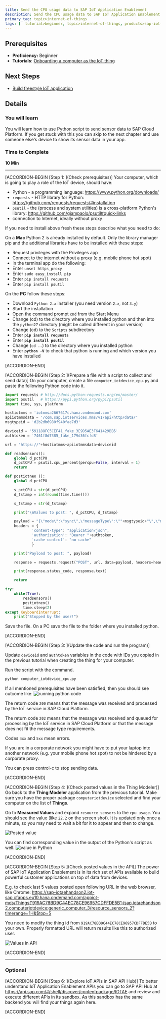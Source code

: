 ```yaml
---
title: Send the CPU usage data to SAP IoT Application Enablement
description: Send the CPU usage data to SAP IoT Application Enablement via SAP Cloud Platform IoT service for Neo environment
primary_tag: topic>internet-of-things
tags: [  tutorial>beginner, topic>internet-of-things, products>sap-iot-application-enablement, products>sap-cloud-platform ]
---
```


## Prerequisites  
 - **Proficiency:** Beginner
 - **Tutorials:** [Onboarding a computer as the IoT thing](https://developers.sap.com/tutorials/iotae-comp-thingmodeler0.html)


## Next Steps
- [Build freestyle IoT application](https://developers.sap.com/tutorials/iotae-comp-buildappmc0.html)

## Details
### You will learn  
You will learn how to use Python script to send sensor data to SAP Cloud Platform. If you get stuck with this you can skip to the next chapter and use someone else's device to show its sensor data in your app.

### Time to Complete
**10 Min**

---

[ACCORDION-BEGIN [Step 1: ](Check prerequisites)]
Your computer, which is going to play a role of the IoT device, should have:

 - Python - a programming language: <https://www.python.org/downloads/>
 - `requests` - HTTP library for Python: <https://github.com/requests/requests/#installation>
 - `psutil` - the (process and system utilities) is a cross-platform Python's library: <https://github.com/giampaolo/psutil#quick-links>
 - connection to Internet, ideally without proxy

If you need to install above fresh these steps describe what you need to do:

On a **Mac** Python 2 is already installed by default. Only the library manager pip and the additional libraries have to be installed with these steps:

 - Request privileges with the Privileges app
 - Connect to the internet without a proxy (e.g. mobile phone hot spot)
 - In the terminal app do the following:
 - Enter `unset https_proxy`
 - Enter `sudo easy_install pip`
 - Enter `pip install requests`
 - Enter `pip install psutil`

On the **PC** follow these steps:

 - Download `Python 2.x` installer (you need version `2.x`, not `3.y`)
 - Start the installation
 - Open the command prompt `cmd` from the Start Menu
 - Change (cd) to the directory where you installed python and then into the `python27` directory (might be called different in your version)
 - Change (cd) to the `Scripts` subdirectory
 - Enter **`pip install requests`**
 - Enter **`pip install psutil`**
 - Change (`cd ..`) to the directory where you installed python
 - Enter **`python -V`** to check that python is running and which version you have installed

[ACCORDION-END]

[ACCORDION-BEGIN [Step 2: ](Prepare a file with a script to collect and send data)]
On your computer, create a file `computer_iotdevice_cpu.py` and paste the following Python code into it.

```python
import requests # http://docs.python-requests.org/en/master/
import psutil   # https://pypi.python.org/pypi/psutil
import time, sys, platform

hostiotmms = 'iotmmsa2667617c.hana.ondemand.com'
apiiotmmsdata = '/com.sap.iotservices.mms/v1/api/http/data/'
msgtypeid = 'd2b2db6980f940fae7d3'

deviceid = '591188FC5CEF41_fake_3E9D5AE3F641429BB5'
authtoken = '7461f8d7385_fake_179d36fcfd8'

url = "https://"+hostiotmms+apiiotmmsdata+deviceid

def readsensors():
	global d_pctCPU
	d_pctCPU = psutil.cpu_percent(percpu=False, interval = 1)
	return

def postiotneo ():
	global d_pctCPU

	s_pctCPU = str(d_pctCPU)
	d_tstamp = int(round(time.time()))

	s_tstamp = str(d_tstamp)

	print("\nValues to post: ", d_pctCPU, d_tstamp)

	payload = "{\"mode\":\"sync\",\"messageType\":\""+msgtypeid+"\",\"messages\":[{\"cpu_usage\":"+s_pctCPU+",\"cpu_type\":\"generic\",\"_time\":"+s_tstamp+"}]}"
	headers = {
			'content-type': "application/json",
			'authorization': "Bearer "+authtoken,
			'cache-control': "no-cache"
			}

	print("Payload to post: ", payload)

	response = requests.request("POST", url, data=payload, headers=headers)

	print(response.status_code, response.text)

	return

try:
	while(True):
		readsensors()
		postiotneo()
		time.sleep(2)
except KeyboardInterrupt:
	print("Stopped by the user!")
```

Save the file. On a PC save the file to the folder where you installed python.

[ACCORDION-END]


[ACCORDION-BEGIN [Step 3: ](Update the code and run the program)]

Update `deviceid` and `authtoken` variables in the code with IDs you copied in the previous tutorial when creating the thing for your computer.

Run the script with the command.
```sh
python computer_iotdevice_cpu.py
```

If all mentioned prerequisites have been satisfied, then you should see outcome like:
![running python code](iotaecomppy0010.jpg)

The return code `200` means that the message was received and processed by the IoT service in SAP Cloud Platform.

The return code `202` means that the message was received and queued for processing by the IoT service in SAP Cloud Platform or that the message does not fit the message type requirements.

Codes `4xx` and `5xx` mean errors.

If you are in a corporate network you might have to put your laptop into another network (e.g. your mobile phone hot spot) to not be hindered by a corporate proxy.

You can press control-c to stop sending data.


[ACCORDION-END]

[ACCORDION-BEGIN [Step 4: ](Check posted values in the Thing Modeler)]
Go back to the **Thing Modeler** application from the previous tutorial. Make sure you have the proper package `computeriotdevice` selected and find your computer on the list of **Things**.

Go to **Measured Values** and expand `resource_sensors` to the `cpu_usage`. You should see the value (like `22.2` on the screen shot). It is updated only once a minute, so you may need to wait a bit for it to appear and then to change.

![Posted value](iotaecomppy0020.jpg)

You can find corresponding value in the output of the Python's script as well.
![value in Python](iotaecomppy0030.jpg)


[ACCORDION-END]

[ACCORDION-BEGIN [Step 5: ](Check posted values in the API)]
The power of SAP IoT Application Enablement is in its rich set of APIs available to build powerful customer applications on top of data from devices.

E.g. to check last 5 values posted open following URL in the web browser, like Chrome: <https://sap-iotaehandson2.iot-sap.cfapps.eu10.hana.ondemand.com/appiot-mds/Things('919AC78BD9C44EC78CE96957CDFFDE5B')/sap.iotaehandson2.computeriotdevice:generic_computer_3/resource_sensors_2?timerange=1H&$top=5>

You need to modify the thing id from `919AC78BD9C44EC78CE96957CDFFDE5B` to your own. Properly formatted URL will return results like this to authorized user.

![Values in API](iotaecomppy0040.jpg)


[ACCORDION-END]

---

### Optional


[ACCORDION-BEGIN [Step 6: ](Explore IoT APIs in SAP API Hub)]
To better understand IoT Application Enablement APIs you can go to SAP API Hub at <https://api.sap.com/#/shell/discover/contentpackage/IOTAE> and review and execute different APIs in its sandbox. As this sandbox has the same backend you will find your things again here.


[ACCORDION-END]
